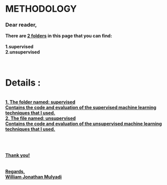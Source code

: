 <b><h1>METHODOLOGY</h1></b>
<h3><b>Dear reader,</h3>

There are <u>2 folders</u> in this page that you can find:<br><br>
1.supervised<br>
2.unsupervised<br>

<br>

<h1>Details :</h1><br>
<u>1. The folder named: supervised <br><u> 
Contains the code and evaluation of the supervised machine learning techniques that I used.<br>
<u>2. The file named: unsupervised <br></u> 
Contains the code and evaluation of the unsupervised machine learning techniques that I used.<br>

<br>

  
<br><br>
Thank you!<br>
<br><br>
Regards,<br>
William Jonathan Mulyadi

